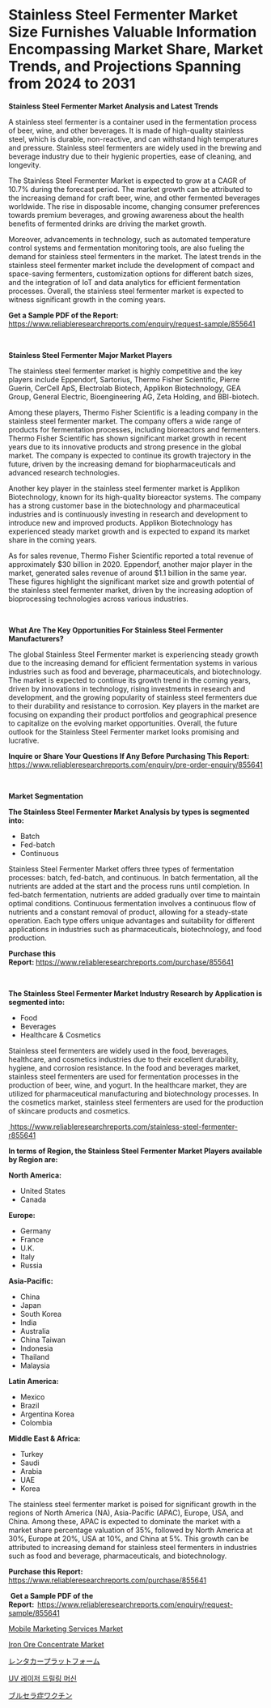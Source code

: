 <p><h1>Stainless Steel Fermenter Market Size Furnishes Valuable Information Encompassing Market Share, Market Trends, and Projections Spanning from 2024 to 2031</h1></p><p><strong>Stainless Steel Fermenter Market Analysis and Latest Trends</strong></p>
<p><p>A stainless steel fermenter is a container used in the fermentation process of beer, wine, and other beverages. It is made of high-quality stainless steel, which is durable, non-reactive, and can withstand high temperatures and pressure. Stainless steel fermenters are widely used in the brewing and beverage industry due to their hygienic properties, ease of cleaning, and longevity.</p><p>The Stainless Steel Fermenter Market is expected to grow at a CAGR of 10.7% during the forecast period. The market growth can be attributed to the increasing demand for craft beer, wine, and other fermented beverages worldwide. The rise in disposable income, changing consumer preferences towards premium beverages, and growing awareness about the health benefits of fermented drinks are driving the market growth.</p><p>Moreover, advancements in technology, such as automated temperature control systems and fermentation monitoring tools, are also fueling the demand for stainless steel fermenters in the market. The latest trends in the stainless steel fermenter market include the development of compact and space-saving fermenters, customization options for different batch sizes, and the integration of IoT and data analytics for efficient fermentation processes. Overall, the stainless steel fermenter market is expected to witness significant growth in the coming years.</p></p>
<p><strong>Get a Sample PDF of the Report:&nbsp;</strong> <a href="https://www.reliableresearchreports.com/enquiry/request-sample/855641">https://www.reliableresearchreports.com/enquiry/request-sample/855641</a></p>
<p>&nbsp;</p>
<p><strong>Stainless Steel Fermenter Major Market Players</strong></p>
<p><p>The stainless steel fermenter market is highly competitive and the key players include Eppendorf, Sartorius, Thermo Fisher Scientific, Pierre Guerin, CerCell ApS, Electrolab Biotech, Applikon Biotechnology, GEA Group, General Electric, Bioengineering AG, Zeta Holding, and BBI-biotech.</p><p>Among these players, Thermo Fisher Scientific is a leading company in the stainless steel fermenter market. The company offers a wide range of products for fermentation processes, including bioreactors and fermenters. Thermo Fisher Scientific has shown significant market growth in recent years due to its innovative products and strong presence in the global market. The company is expected to continue its growth trajectory in the future, driven by the increasing demand for biopharmaceuticals and advanced research technologies.</p><p>Another key player in the stainless steel fermenter market is Applikon Biotechnology, known for its high-quality bioreactor systems. The company has a strong customer base in the biotechnology and pharmaceutical industries and is continuously investing in research and development to introduce new and improved products. Applikon Biotechnology has experienced steady market growth and is expected to expand its market share in the coming years.</p><p>As for sales revenue, Thermo Fisher Scientific reported a total revenue of approximately $30 billion in 2020. Eppendorf, another major player in the market, generated sales revenue of around $1.1 billion in the same year. These figures highlight the significant market size and growth potential of the stainless steel fermenter market, driven by the increasing adoption of bioprocessing technologies across various industries.</p></p>
<p>&nbsp;</p>
<p><strong>What Are The Key Opportunities For Stainless Steel Fermenter Manufacturers?</strong></p>
<p><p>The global Stainless Steel Fermenter market is experiencing steady growth due to the increasing demand for efficient fermentation systems in various industries such as food and beverage, pharmaceuticals, and biotechnology. The market is expected to continue its growth trend in the coming years, driven by innovations in technology, rising investments in research and development, and the growing popularity of stainless steel fermenters due to their durability and resistance to corrosion. Key players in the market are focusing on expanding their product portfolios and geographical presence to capitalize on the evolving market opportunities. Overall, the future outlook for the Stainless Steel Fermenter market looks promising and lucrative.</p></p>
<p><strong>Inquire or Share Your Questions If Any Before Purchasing This Report:</strong> <a href="https://www.reliableresearchreports.com/enquiry/pre-order-enquiry/855641">https://www.reliableresearchreports.com/enquiry/pre-order-enquiry/855641</a></p>
<p>&nbsp;</p>
<p><strong>Market Segmentation</strong></p>
<p><strong>The Stainless Steel Fermenter Market Analysis by types is segmented into:</strong></p>
<p><ul><li>Batch</li><li>Fed-batch</li><li>Continuous</li></ul></p>
<p><p>Stainless Steel Fermenter Market offers three types of fermentation processes: batch, fed-batch, and continuous. In batch fermentation, all the nutrients are added at the start and the process runs until completion. In fed-batch fermentation, nutrients are added gradually over time to maintain optimal conditions. Continuous fermentation involves a continuous flow of nutrients and a constant removal of product, allowing for a steady-state operation. Each type offers unique advantages and suitability for different applications in industries such as pharmaceuticals, biotechnology, and food production.</p></p>
<p><strong>Purchase this Report:&nbsp;</strong><a href="https://www.reliableresearchreports.com/purchase/855641">https://www.reliableresearchreports.com/purchase/855641</a></p>
<p>&nbsp;</p>
<p><strong>The Stainless Steel Fermenter Market Industry Research by Application is segmented into:</strong></p>
<p><ul><li>Food</li><li>Beverages</li><li>Healthcare & Cosmetics</li></ul></p>
<p><p>Stainless steel fermenters are widely used in the food, beverages, healthcare, and cosmetics industries due to their excellent durability, hygiene, and corrosion resistance. In the food and beverages market, stainless steel fermenters are used for fermentation processes in the production of beer, wine, and yogurt. In the healthcare market, they are utilized for pharmaceutical manufacturing and biotechnology processes. In the cosmetics market, stainless steel fermenters are used for the production of skincare products and cosmetics.</p></p>
<p><a href="https://www.reliableresearchreports.com/stainless-steel-fermenter-r855641">&nbsp;https://www.reliableresearchreports.com/stainless-steel-fermenter-r855641</a></p>
<p><strong>In terms of Region, the Stainless Steel Fermenter Market Players available by Region are:</strong></p>
<p>
    <p> <strong> North America: </strong>
        <ul>
            <li>United States</li>
            <li>Canada</li>
        </ul>
        </p> 
    <p> <strong> Europe: </strong>
        <ul>
            <li>Germany</li>
            <li>France</li>
            <li>U.K.</li>
            <li>Italy</li>
            <li>Russia</li>
        </ul>
        </p> 
    <p> <strong> Asia-Pacific: </strong>
        <ul>
            <li>China</li>
            <li>Japan</li>
            <li>South Korea</li>
            <li>India</li>
            <li>Australia</li>
            <li>China Taiwan</li>
            <li>Indonesia</li>
            <li>Thailand</li>
            <li>Malaysia</li>
        </ul>
        </p> 
    <p> <strong> Latin America: </strong>
        <ul>
            <li>Mexico</li>
            <li>Brazil</li>
            <li>Argentina Korea</li>
            <li>Colombia</li>
        </ul>
        </p> 
    <p> <strong> Middle East & Africa: </strong>
        <ul>
            <li>Turkey</li>
            <li>Saudi</li>
            <li>Arabia</li>
            <li>UAE</li>
            <li>Korea</li>
        </ul>
    </p>
    </p>
<p><p>The stainless steel fermenter market is poised for significant growth in the regions of North America (NA), Asia-Pacific (APAC), Europe, USA, and China. Among these, APAC is expected to dominate the market with a market share percentage valuation of 35%, followed by North America at 30%, Europe at 20%, USA at 10%, and China at 5%. This growth can be attributed to increasing demand for stainless steel fermenters in industries such as food and beverage, pharmaceuticals, and biotechnology.</p></p>
<p><strong>Purchase this Report: </strong><a href="https://www.reliableresearchreports.com/purchase/855641">https://www.reliableresearchreports.com/purchase/855641</a></p>
<p>&nbsp;<strong>Get a Sample PDF of the Report:&nbsp;&nbsp;</strong><a href="https://www.reliableresearchreports.com/enquiry/request-sample/855641">https://www.reliableresearchreports.com/enquiry/request-sample/855641</a></p>
<p><strong></strong></p>
<p><p><a href="https://www.linkedin.com/pulse/mobile-marketing-services-market-comprehensive-assessment-type-xnhhf?trackingId=kILBrGfQtnVdxPiP5Noo%2Bg%3D%3D">Mobile Marketing Services Market</a></p><p><a href="https://issuu.com/reportprime-2/docs/iron-ore-concentrate-market-size-2030.pptx">Iron Ore Concentrate Market</a></p><p><a href="https://medium.com/@magalirtiz2005/%E8%87%AA%E5%8B%95%E8%BB%8A%E3%83%AC%E3%83%B3%E3%82%BF%E3%83%AB%E3%83%97%E3%83%A9%E3%83%83%E3%83%88%E3%83%95%E3%82%A9%E3%83%BC%E3%83%A0%E5%B8%82%E5%A0%B4%E3%81%AE%E6%8C%87%E6%A8%99%E3%82%92%E8%A7%A3%E8%AA%AD%E3%81%99%E3%82%8B-%E5%B8%82%E5%A0%B4%E3%82%B7%E3%82%A7%E3%82%A2-%E3%83%88%E3%83%AC%E3%83%B3%E3%83%89-%E6%88%90%E9%95%B7%E3%83%91%E3%82%BF%E3%83%BC%E3%83%B3-298eea96b0d6">レンタカープラットフォーム</a></p><p><a href="https://github.com/GabrielBlanda5656/Market-Research-Report-List-1/blob/main/616592926728.md">UV 레이저 드릴링 머신</a></p><p><a href="https://github.com/wkuactfdzwizk06/Market-Research-Report-List-1/blob/main/929440829046.md">ブルセラ症ワクチン</a></p></p>